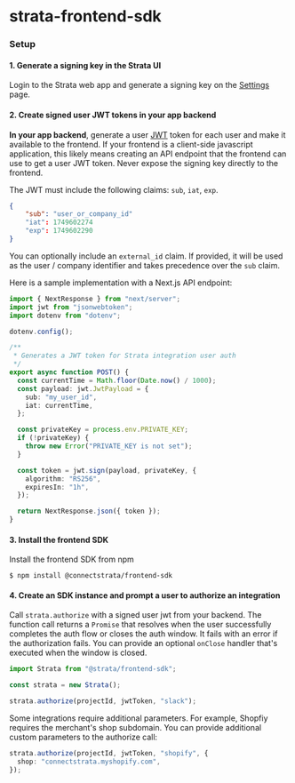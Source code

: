 # strata-frontend-sdk

### Setup

#### 1. Generate a signing key in the Strata UI

Login to the Strata web app and generate a signing key on the [Settings](https://app.connectstrata.com/settings) page.

#### 2. Create signed user JWT tokens in your app backend

**In your app backend**, generate a user [JWT](https://jwt.io/) token for each user and make it available to the frontend. If your frontend is a client-side javascript application, this likely means creating an API endpoint that the frontend can use to get a user JWT token. Never expose the signing key directly to the frontend.

The JWT must include the following claims: `sub`, `iat`, `exp`.

```json
{
    "sub": "user_or_company_id"
    "iat": 1749602274
    "exp": 1749602290
}
```

You can optionally include an `external_id` claim. If provided, it will be used as the user / company identifier and takes precedence over the `sub` claim.

Here is a sample implementation with a Next.js API endpoint:

```typescript
import { NextResponse } from "next/server";
import jwt from "jsonwebtoken";
import dotenv from "dotenv";

dotenv.config();

/**
 * Generates a JWT token for Strata integration user auth
 */
export async function POST() {
  const currentTime = Math.floor(Date.now() / 1000);
  const payload: jwt.JwtPayload = {
    sub: "my_user_id",
    iat: currentTime,
  };

  const privateKey = process.env.PRIVATE_KEY;
  if (!privateKey) {
    throw new Error("PRIVATE_KEY is not set");
  }

  const token = jwt.sign(payload, privateKey, {
    algorithm: "RS256",
    expiresIn: "1h",
  });

  return NextResponse.json({ token });
}
```

#### 3. Install the frontend SDK

Install the frontend SDK from npm

```
$ npm install @connectstrata/frontend-sdk
```

#### 4. Create an SDK instance and prompt a user to authorize an integration

Call `strata.authorize` with a signed user jwt from your backend. The function call returns a `Promise` that resolves when the user successfully completes the auth flow or closes the auth window. It fails with an error if the authorization fails. You can provide an optional `onClose` handler that's executed when the window is closed.

```typescript
import Strata from "@strata/frontend-sdk";

const strata = new Strata();

strata.authorize(projectId, jwtToken, "slack");
```

Some integrations require additional parameters. For example, Shopfiy requires the merchant's shop subdomain. You can provide additional custom parameters to the authorize call:

```typescript
strata.authorize(projectId, jwtToken, "shopify", {
  shop: "connectstrata.myshopify.com",
});
```
